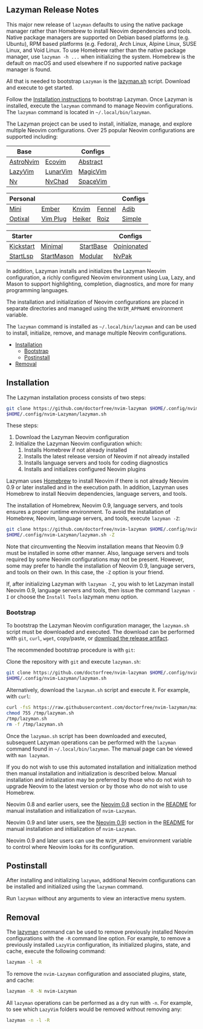 ## Lazyman Release Notes

This major new release of `lazyman` defaults to using the native package manager rather than Homebrew to install Neovim dependencies and tools. Native package managers are supported on Debian based platforms (e.g. Ubuntu), RPM based platforms (e.g. Fedora), Arch Linux, Alpine Linux, SUSE Linux, and Void Linux. To use Homebrew rather than the native package manager, use `lazyman -h ...` when initializing the system. Homebrew is the default on macOS and used elsewhere if no supported native package manager is found.

All that is needed to bootstrap `Lazyman` is the [lazyman.sh](https://github.com/doctorfree/nvim-lazyman/releases/download/v2.0.1r4/lazyman.sh) script. Download and execute to get started.

Follow the [Installation instructions](#installation) to bootstrap Lazyman. Once Lazyman is installed, execute the `lazyman` command to manage Neovim configurations. The `lazyman` command is located in `~/.local/bin/lazyman`.

The Lazyman project can be used to install, initialize, manage, and explore multiple Neovim configurations. Over 25 popular Neovim configurations are supported including:

| **Base** |       | **Configs** |
| -------- | ----- | ----------- |
| [AstroNvim](https://astronvim.com) | [Ecovim](https://github.com/ecosse3/nvim) | [Abstract](https://github.com/Abstract-IDE/Abstract) |
| [LazyVim](https://github.com/LazyVim/LazyVim) | [LunarVim](https://github.com/LunarVim/LunarVim) | [MagicVim](https://gitlab.com/GitMaster210/magicvim) |
| [Nv](https://github.com/appelgriebsch/Nv) | [NvChad](https://nvchad.com/) | [SpaceVim](https://spacevim.org) |

| **Personal** |       |        |        | **Configs** |
| ------------ | ----- | ------ | ------ | ----------- |
| [Mini](https://github.com/echasnovski/nvim) | [Ember](https://github.com/danlikestocode/embervim) | [Knvim](https://github.com/knmac/knvim) | [Fennel](https://github.com/jhchabran/nvim-config) | [Adib](https://github.com/adibhanna/nvim) |
| [Optixal](https://github.com/Optixal/neovim-init.vim) | [Vim Plug](https://github.com/doctorfree/nvim-plug) | [Heiker](https://github.com/VonHeikemen/dotfiles) | [Roiz](https://github.com/MrRoiz/rnvim) | [Simple](https://github.com/anthdm/.nvim) |

| **Starter** |       |       | **Configs** |
| ----------- | ----- | ----- | ----------- |
| [Kickstart](https://github.com/nvim-lua/kickstart.nvim) | [Minimal](https://github.com/VonHeikemen/nvim-starter/tree/00-minimal) | [StartBase](https://github.com/VonHeikemen/nvim-starter/tree/01-base)  | [Opinionated](https://github.com/VonHeikemen/nvim-starter/tree/02-opinionated) |
| [StartLsp](https://github.com/VonHeikemen/nvim-starter/tree/03-lsp) | [StartMason](https://github.com/VonHeikemen/nvim-starter/tree/04-lsp-installer) | [Modular](https://github.com/VonHeikemen/nvim-starter/tree/05-modular) | [NvPak](https://github.com/Pakrohk-DotFiles/NvPak.git) |

In addition, Lazyman installs and initializes the Lazyman Neovim configuration, a richly configured Neovim environment using Lua, Lazy, and Mason to support highlighting, completion, diagnostics, and more for many programming languages.

The installation and initialization of Neovim configurations are placed in separate directories and managed using the `NVIM_APPNAME` environment variable.

The `lazyman` command is installed as `~/.local/bin/lazyman` and can be used to install, initialize, remove, and manage multiple Neovim configurations.

- [Installation](#installation)
  - [Bootstrap](#bootstrap)
  - [Postinstall](#postinstall)
- [Removal](#removal)

## Installation

The Lazyman installation process consists of two steps:

```bash
git clone https://github.com/doctorfree/nvim-lazyman $HOME/.config/nvim-Lazyman
$HOME/.config/nvim-Lazyman/lazyman.sh
```

These steps:

1. Download the Lazyman Neovim configuration
1. Initialize the Lazyman Neovim configuration which:
   1. Installs Homebrew if not already installed
   1. Installs the latest release version of Neovim if not already installed
   1. Installs language servers and tools for coding diagnostics
   1. Installs and initializes configured Neovim plugins

Lazyman uses [Homebrew](https://brew.sh) to install Neovim if there is not already Neovim 0.9 or later installed and in the execution path. In addition, Lazyman uses Homebrew to install Neovim dependencies, language servers, and tools.

The installation of Homebrew, Neovim 0.9, language servers, and tools ensures a proper runtime environment. To avoid the installation of Homebrew, Neovim, language servers, and tools, execute `lazyman -Z`:

```bash
git clone https://github.com/doctorfree/nvim-lazyman $HOME/.config/nvim-Lazyman
$HOME/.config/nvim-Lazyman/lazyman.sh -Z
```

Note that circumventing the Neovim installation means that Neovim 0.9 must be installed in some other manner. Also, language servers and tools required by some Neovim configurations may not be present. However, some may prefer to handle the installation of Neovim 0.9, language servers, and tools on their own. In this case, the `-Z` option is your friend.

If, after initializing Lazyman with `lazyman -Z`, you wish to let Lazyman install Neovim 0.9, language servers and tools, then issue the command `lazyman -I` or choose the `Install Tools` lazyman menu option.

### Bootstrap

To bootstrap the Lazyman Neovim configuration manager, the `lazyman.sh` script must be downloaded and executed. The download can be performed with `git`, `curl`, `wget`, copy/paste, or [download the release artifact](https://github.com/doctorfree/nvim-lazyman/releases/download/v2.0.1r4/lazyman.sh).

The recommended bootstrap procedure is with `git`:

Clone the repository with `git` and execute `lazyman.sh`:

```bash
git clone https://github.com/doctorfree/nvim-lazyman $HOME/.config/nvim-Lazyman
$HOME/.config/nvim-Lazyman/lazyman.sh
```

Alternatively, download the `lazyman.sh` script and execute it. For example, with `curl`:

```bash
curl -fsS https://raw.githubusercontent.com/doctorfree/nvim-lazyman/main/lazyman.sh > /tmp/lazyman.sh
chmod 755 /tmp/lazyman.sh
/tmp/lazyman.sh
rm -f /tmp/lazyman.sh
```

Once the `lazyman.sh` script has been downloaded and executed, subsequent Lazyman operations can be performed with the `lazyman` command found in `~/.local/bin/lazyman`. The manual page can be viewed with `man lazyman`.

If you do not wish to use this automated installation and initialization method then manual installation and initialization is described below. Manual installation and initialization may be preferred by those who do not wish to upgrade Neovim to the latest version or by those who do not wish to use Homebrew.

Neovim 0.8 and earlier users, see the [Neovim 0.8](https://github.com/doctorfree/nvim-lazyman#neovim-08-and-earlier) section in the [README](https://github.com/doctorfree/nvim-lazyman#readme) for manual installation and initialization of `nvim-Lazyman`.

Neovim 0.9 and later users, see the [Neovim 0.9](https://github.com/doctorfree/nvim-lazyman#neovim-09-and-later)) section in the [README](https://github.com/doctorfree/nvim-lazyman#readme) for manual installation and initialization of `nvim-Lazyman`.

Neovim 0.9 and later users can use the `NVIM_APPNAME` environment variable to control where Neovim looks for its configuration.

## Postinstall

After installing and initializing `lazyman`, additional Neovim configurations can be installed and initialized using the `lazyman` command.

Run `lazyman` without any arguments to view an interactive menu system.

## Removal

The [lazyman](lazyman.sh) command can be used to remove previously installed Neovim configurations with the `-R` command line option. For example, to remove a previously installed `LazyVim` configuration, its initialized plugins, state, and cache, execute the following command:

```bash
lazyman -l -R
```

To remove the `nvim-Lazyman` configuration and associated plugins, state, and cache:

```bash
lazyman -R -N nvim-Lazyman
```

All `lazyman` operations can be performed as a dry run with `-n`. For example, to see which `LazyVim` folders would be removed without removing any:

```bash
lazyman -n -l -R
```
